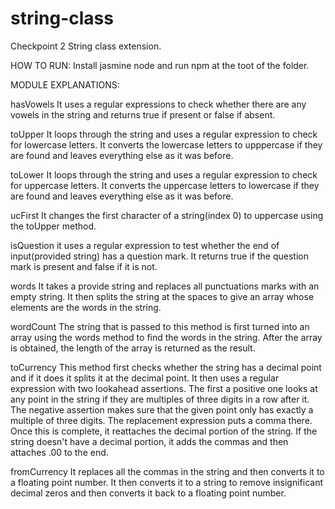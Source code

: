 # string-class
Checkpoint 2 String class extension.

HOW TO RUN:
Install jasmine node and run npm at the toot of the folder.

MODULE EXPLANATIONS:

hasVowels
It uses a regular expressions to check whether there are any vowels in the 
string and returns true if present or false if absent.

toUpper
It loops through the string and uses a regular expression to check for lowercase letters. It converts 
the lowercase letters to upppercase if they are found and leaves everything else as it was before.

toLower
It loops through the string and uses a regular expression to check for uppercase 
letters. It converts the uppercase letters to lowercase if they are found and
leaves everything else as it was before.

ucFirst
It changes the first character of a string(index 0) to uppercase using the toUpper method.

isQuestion
it uses a regular expression to test whether the end of input(provided string) has a question mark. 
It returns true if the question mark is present and false if it is not.

words
It takes a provide string and replaces all punctuations marks with an empty string. It then splits 
the string at the spaces to give an array whose elements are the words in the string.

wordCount
The string that is passed to this method is first turned into an array using the words method to find 
the words in the string. After the array is obtained, the length of the array is returned as the result.

toCurrency
This method first checks whether the string has a decimal point and if it does it splits it at the 
decimal point. It then uses a regular expression with two lookahead assertions. The first a positive 
one looks at any point in the string if they are multiples of three digits in a row after it. The 
negative assertion makes sure that the given point only has exactly a multiple of three digits. 
The replacement expression puts a comma there. Once this is complete, it reattaches the decimal 
portion of the string. If the string doesn't have a decimal portion, it adds the commas and then attaches
.00 to the end.

fromCurrency
It replaces all the commas in the string and then converts it to a floating point number. It then 
converts it to a string to remove insignificant decimal zeros and then converts it back to a floating 
point number.


